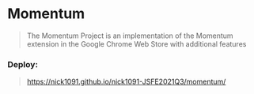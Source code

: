 # Momentum
>The Momentum Project is an implementation of the Momentum extension in the Google Chrome Web Store with additional features
### Deploy: 
> https://nick1091.github.io/nick1091-JSFE2021Q3/momentum/